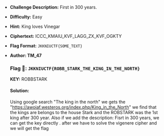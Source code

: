 - **Challenge Description:** First in 300 years.
 - **Difficulty:** Easy
 - **Hint:** King loves Vinegar
 - **Ciphertext:** ICCC_KMAIU_KVF_LAGG_ZX_KVF_OGKTY
 - **Flag Format:** `JKKNIUCTF{SOME_TEXT}`
 - **Author: TM_47**

   ### **Flag 🚩:** `JKKNIUCTF{ROBB_STARK_THE_KING_IN_THE_NORTH}`
   **KEY:** ROBBSTARK
   #### Solution:
   Using google search "The king in the north" we gets the "https://awoiaf.westeros.org/index.php/King_in_the_North" we find that the kings are belongs to the house Stark and the ROBSTARK was the 1st king after 300 year. Also if we add the description: Fisrt in 300 years, we can get the key directly . after we have to solve the vigenere cipher and we will get the flag
   
